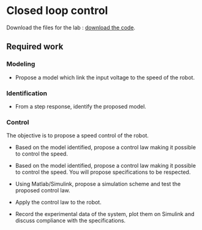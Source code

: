 # Closed loop control

Download the files for the lab : [download the code](/Programmes/ControlRobotESP_AP_OK.zip). 



## Required work 

### Modeling

- Propose a model which link the input voltage to the speed of the robot.

### Identification

- From a step response, identify the proposed model.

### Control 

The objective is to propose a speed control of the robot. 

- Based on the model identified, propose a control law making it possible to control the speed. 
- Based on the model identified, propose a control law making it possible to control the speed. You will propose specifications to be respected. 

- Using Matlab/Simulink, propose a simulation scheme and test the proposed control law.
- Apply the control law to the robot.
- Record the experimental data of the system, plot them on Simulink and discuss compliance with the specifications.
